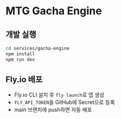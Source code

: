 # MTG Gacha Engine

## 개발 실행

```bash
cd services/gacha-engine
npm install
npm run dev
```

## Fly.io 배포
- Fly.io CLI 설치 후 `fly launch`로 앱 생성
- `FLY_API_TOKEN`을 GitHub에 Secret으로 등록
- main 브랜치에 push하면 자동 배포 